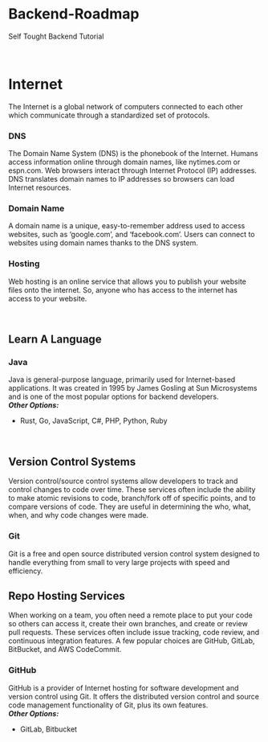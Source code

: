 # Backend-Roadmap
Self Tought Backend Tutorial  

<br>

# Internet
The Internet is a global network of computers connected to each other which communicate through a standardized set of protocols.  

### DNS
The Domain Name System (DNS) is the phonebook of the Internet. Humans access information online through domain names, like nytimes.com or espn.com. Web browsers interact through Internet Protocol (IP) addresses. DNS translates domain names to IP addresses so browsers can load Internet resources.  

### Domain Name
A domain name is a unique, easy-to-remember address used to access websites, such as ‘google.com’, and ‘facebook.com’. Users can connect to websites using domain names thanks to the DNS system.  

### Hosting
Web hosting is an online service that allows you to publish your website files onto the internet. So, anyone who has access to the internet has access to your website.  

<br>

## Learn A Language
### Java
Java is general-purpose language, primarily used for Internet-based applications. It was created in 1995 by James Gosling at Sun Microsystems and is one of the most popular options for backend developers.  
***Other Options:***
* Rust, Go, JavaScript, C#, PHP, Python, Ruby

<br>

## Version Control Systems
Version control/source control systems allow developers to track and control changes to code over time. These services often include the ability to make atomic revisions to code, branch/fork off of specific points, and to compare versions of code. They are useful in determining the who, what, when, and why code changes were made.  
### Git
Git is a free and open source distributed version control system designed to handle everything from small to very large projects with speed and efficiency.  
## Repo Hosting Services
When working on a team, you often need a remote place to put your code so others can access it, create their own branches, and create or review pull requests. These services often include issue tracking, code review, and continuous integration features. A few popular choices are GitHub, GitLab, BitBucket, and AWS CodeCommit.  
### GitHub
GitHub is a provider of Internet hosting for software development and version control using Git. It offers the distributed version control and source code management functionality of Git, plus its own features.  
***Other Options:***
* GitLab, Bitbucket